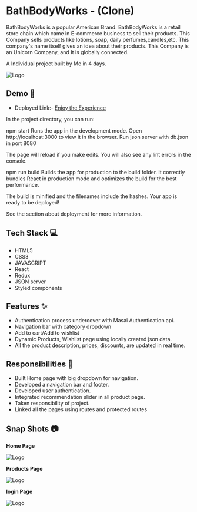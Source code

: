 
# BathBodyWorks - (Clone)

BathBodyWorks is a popular American Brand. BathBodyWorks is a retail store chain which came in E-commerce business to sell their products. This Company sells products like lotions, soap, daily perfumes,candles,etc. This company's name itself gives an idea about their products. This Company is an Unicorn Company, and It is globally connected. 

A Individual project built by Me in 4 days.


![Logo](https://cdn-fsly.yottaa.net/5d669b394f1bbf7cb77826ae/www.bathandbodyworks.com/v~4b.216/on/demandware.static/Sites-BathAndBodyWorks-Site/-/default/dw3c999621/images/svg-icons/Logos-main.svg?yocs=o_s_)

## Demo  🎥

- Deployed Link:- [Enjoy the Experience](https://63b4fed9da28e9102de77106--venerable-meringue-87568a.netlify.app/)

In the project directory, you can run:

npm start
Runs the app in the development mode.
Open http://localhost:3000 to view it in the browser.
Run json server with db.json in port 8080

The page will reload if you make edits.
You will also see any lint errors in the console.

npm run build
Builds the app for production to the build folder.
It correctly bundles React in production mode and optimizes the build for the best performance.

The build is minified and the filenames include the hashes.
Your app is ready to be deployed!

See the section about deployment for more information.

## Tech Stack 💻

- HTML5
- CSS3
- JAVASCRIPT
- React
- Redux
- JSON server
- Styled components

## Features ✨

- Authentication process undercover with Masai Authentication api.
- Navigation bar with category dropdown
- Add to cart/Add to wishlist
- Dynamic Products, Wishlist page using locally created json data.
- All the product description, prices, discounts, are updated in real time.

## Responsibilities 💪

- Built Home page with big dropdown for navigation.
- Developed a navigation bar and footer.
- Developed user authentication.
- Integrated recommendation slider in all product page.
- Taken responsibility of project.
- Linked all the pages using routes and protected routes

## Snap Shots 📷

**Home Page**

![Logo](https://i.ibb.co/zSRmxFZ/bbd1.png)

**Products  Page**

![Logo](https://i.ibb.co/dcgntDV/bbd3.png)


**login Page**

![Logo](https://i.ibb.co/tKF3zZF/bbd2.png)






